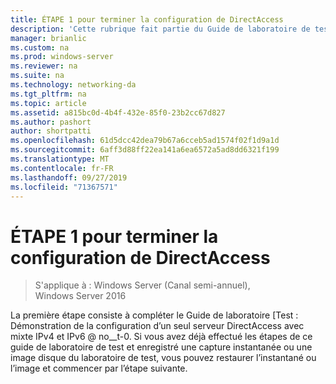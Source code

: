 ```yaml
---
title: ÉTAPE 1 pour terminer la configuration de DirectAccess
description: 'Cette rubrique fait partie du Guide de laboratoire de test : illustrer DirectAccess avec l’authentification par mot de passe à usage unique et RSA SecurID pour Windows Server 2016'
manager: brianlic
ms.custom: na
ms.prod: windows-server
ms.reviewer: na
ms.suite: na
ms.technology: networking-da
ms.tgt_pltfrm: na
ms.topic: article
ms.assetid: a815bc0d-4b4f-432e-85f0-23b2cc67d827
ms.author: pashort
author: shortpatti
ms.openlocfilehash: 61d5dcc42dea79b67a6cceb5ad1574f02f1d9a1d
ms.sourcegitcommit: 6aff3d88ff22ea141a6ea6572a5ad8dd6321f199
ms.translationtype: MT
ms.contentlocale: fr-FR
ms.lasthandoff: 09/27/2019
ms.locfileid: "71367571"
---
```

# <a name="step-1-complete-the-directaccess-configuration"></a>ÉTAPE 1 pour terminer la configuration de DirectAccess

>S'applique à : Windows Server (Canal semi-annuel), Windows Server 2016

La première étape consiste à compléter le Guide de laboratoire [Test : Démonstration de la configuration d’un seul serveur DirectAccess avec mixte IPv4 et IPv6 @ no__t-0. Si vous avez déjà effectué les étapes de ce guide de laboratoire de test et enregistré une capture instantanée ou une image disque du laboratoire de test, vous pouvez restaurer l’instantané ou l’image et commencer par l’étape suivante.  
  


